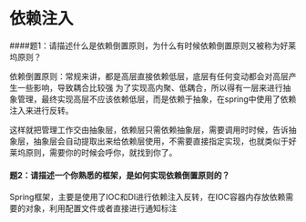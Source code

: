 # 依赖注入


####题1：请描述什么是依赖倒置原则，为什么有时候依赖倒置原则又被称为好莱坞原则？

依赖倒置原则：常规来讲，都是高层直接依赖低层，底层有任何变动都会对高层产生一些影响，导致耦合比较强
              为了实现高内聚、低耦合，所以得有一层来进行抽象管理，最终实现高层不应该依赖低层，而是依赖于抽象，在spring中使用了依赖注入来进行反转。

这样就把管理工作交由抽象层，依赖层只需依赖抽象层，需要调用时时候，告诉抽象层，抽象层会自动提取出来给依赖层使用，不需要直接指定实现，也就类似于好莱坞原则，需要你的时候会呼你，就找到你了。

#### 题2：请描述一个你熟悉的框架，是如何实现依赖倒置原则的？

Spring框架，主要是使用了IOC和DI进行依赖注入反转，在IOC容器内存放依赖需要的对象，利用配置文件或者直接进行通知标注
